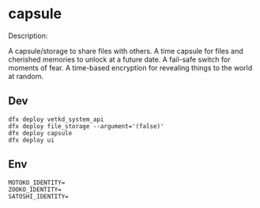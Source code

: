 # capsule

Description:

A capsule/storage to share files with others.
A time capsule for files and cherished memories to unlock at a future date.
A fail-safe switch for moments of fear.
A time-based encryption for revealing things to the world at random.

## Dev

```
dfx deploy vetkd_system_api
dfx deploy file_storage --argument='(false)'
dfx deploy capsule
dfx deploy ui
```

## Env

```
MOTOKO_IDENTITY=
ZOOKO_IDENTITY=
SATOSHI_IDENTITY=
```
